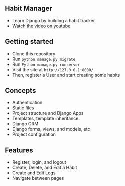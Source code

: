## Habit Manager
- Learn Django by building a habit tracker
- [Watch the video on youtube](https://youtu.be/VfaYNhzWJ5w)

## Getting started
- Clone this repository
- Run `python manage.py migrate`
- Run `Python manage.py runserver`
- Visit the site at `http://127.0.0.1:8000/`
- Then,  register a User and start creating some habits

## Concepts
- Authentication
- Static files
- Project structure and Django Apps
- Templates, template inheritance.
- Django ORM
- Django forms, views, and models, etc
- Project configuration

## Features
- Register, login, and logout
- Create, Delete, and Edit a Habit
- Create and Edit Logs
- Navigate between pages